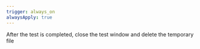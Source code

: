 ```yaml
---
trigger: always_on
alwaysApply: true
---
```

After the test is completed, close the test window and delete the temporary file